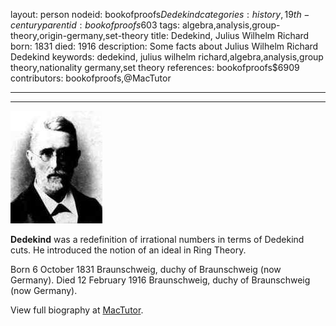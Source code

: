 layout: person
nodeid: bookofproofs$Dedekind
categories: history,19th-century
parentid: bookofproofs$603
tags: algebra,analysis,group-theory,origin-germany,set-theory
title: Dedekind, Julius Wilhelm Richard
born: 1831
died: 1916
description: Some facts about Julius Wilhelm Richard Dedekind
keywords: dedekind, julius wilhelm richard,algebra,analysis,group theory,nationality germany,set theory
references: bookofproofs$6909
contributors: bookofproofs,@MacTutor

---


---

![Dedekind.jpg](https://github.com/bookofproofs/bookofproofs.github.io/blob/main/_sources/_assets/images/portraits/Dedekind.jpg?raw=true)

**Dedekind** was a redefinition of irrational numbers in terms of Dedekind cuts. He introduced the notion of an ideal in Ring Theory.

Born 6 October 1831 Braunschweig, duchy of Braunschweig (now Germany). Died 12 February 1916 Braunschweig, duchy of Braunschweig (now Germany).


View full biography at [MacTutor](https://mathshistory.st-andrews.ac.uk/Biographies/Dedekind/).